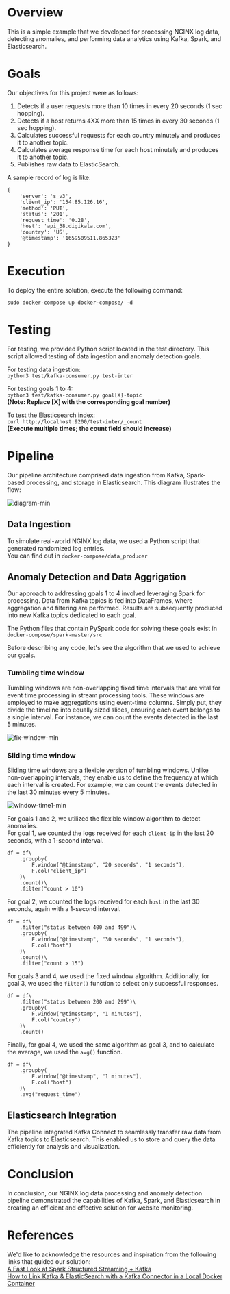 # Overview
This is a simple example that we developed for processing NGINX log data, detecting anomalies, and performing data analytics using Kafka, Spark, and Elasticsearch.  

# Goals
Our objectives for this project were as follows:  
1. Detects if a user requests more than 10 times in every 20 seconds (1 sec hopping).
2. Detects if a host returns 4XX more than 15 times in every 30 seconds (1 sec hopping).
3. Calculates successful requests for each country minutely and produces it to another topic.
4. Calculates average response time for each host minutely and produces it to another topic.
5. Publishes raw data to ElasticSearch.

A sample record of log is like:  
```
{
    'server': 's_v3',
    'client_ip': '154.85.126.16',
    'method': 'PUT',
    'status': '201',
    'request_time': '0.28',
    'host': 'api_38.digikala.com',
    'country': 'US',
    '@timestamp': '1659509511.865323'
}
```

# Execution
To deploy the entire solution, execute the following command:  
```
sudo docker-compose up docker-compose/ -d
```

# Testing
For testing, we provided Python script located in the test directory. This script allowed testing of data ingestion and anomaly detection goals.    

For testing data ingestion:  
```python3 test/kafka-consumer.py test-inter```  

For testing goals 1 to 4:  
```python3 test/kafka-consumer.py goal[X]-topic```  
**(Note: Replace [X] with the corresponding goal number)**  

To test the Elasticsearch index:  
```curl http://localhost:9200/test-inter/_count```  
**(Execute multiple times; the count field should increase)**  

# Pipeline
Our pipeline architecture comprised data ingestion from Kafka, Spark-based processing, and storage in Elasticsearch. This diagram illustrates the flow: 

![diagram-min](https://github.com/aliSadegh/Spark-Kafka-example/assets/24531562/307d453b-cef1-400c-8617-c415cdf8b775)

## Data Ingestion
To simulate real-world NGINX log data, we used a Python script that generated randomized log entries.  
You can find out in ```docker-compose/data_producer```

## Anomaly Detection and Data Aggrigation
Our approach to addressing goals 1 to 4 involved leveraging Spark for processing. Data from Kafka topics is fed into DataFrames, where aggregation and filtering are performed. Results are subsequently produced into new Kafka topics dedicated to each goal.   

The Python files that contain PySpark code for solving these goals exist in ```docker-compose/spark-master/src```  

Before describing any code, let's see the algorithm that we used to achieve our goals.  
### Tumbling time window
Tumbling windows are non-overlapping fixed time intervals that are vital for event time processing in stream processing tools. These windows are employed to make aggregations using event-time columns. Simply put, they divide the timeline into equally sized slices, ensuring each event belongs to a single interval. For instance, we can count the events detected in the last 5 minutes.  

![fix-window-min](https://github.com/aliSadegh/Spark-Kafka-example/assets/24531562/7b602173-2de3-45a6-8a6a-c843cec8ad74)

### Sliding time window
Sliding time windows are a flexible version of tumbling windows. Unlike non-overlapping intervals, they enable us to define the frequency at which each interval is created. For example, we can count the events detected in the last 30 minutes every 5 minutes.    

![window-time1-min](https://github.com/aliSadegh/Spark-Kafka-example/assets/24531562/7cf27475-8503-49f8-851f-8a40883a506b)

For goals 1 and 2, we utilized the flexible window algorithm to detect anomalies.  
For goal 1, we counted the logs received for each ```client-ip``` in the last 20 seconds, with a 1-second interval.  
```
df = df\
    .groupby(
        F.window("@timestamp", "20 seconds", "1 seconds"),
        F.col("client_ip")
    )\
    .count()\
    .filter("count > 10")
```  

For goal 2, we counted the logs received for each ```host``` in the last 30 seconds, again with a 1-second interval.    
```
df = df\
    .filter("status between 400 and 499")\
    .groupby(
        F.window("@timestamp", "30 seconds", "1 seconds"),
        F.col("host")
    )\
    .count()\
    .filter("count > 15")
```

For goals 3 and 4, we used the fixed window algorithm. Additionally, for goal 3, we used the ```filter()``` function to select only successful responses. 
```
df = df\
    .filter("status between 200 and 299")\
    .groupby(
        F.window("@timestamp", "1 minutes"),
        F.col("country")
    )\
    .count()
```

Finally, for goal 4, we used the same algorithm as goal 3, and to calculate the average, we used the ```avg()``` function.
```
df = df\
    .groupby(
        F.window("@timestamp", "1 minutes"),
        F.col("host")
    )\
    .avg("request_time")
```

## Elasticsearch Integration
The pipeline integrated Kafka Connect to seamlessly transfer raw data from Kafka topics to Elasticsearch. This enabled us to store and query the data efficiently for analysis and visualization.   

# Conclusion
In conclusion, our NGINX log data processing and anomaly detection pipeline demonstrated the capabilities of Kafka, Spark, and Elasticsearch in creating an efficient and effective solution for website monitoring.

# References
We'd like to acknowledge the resources and inspiration from the following links that guided our solution:  
[A Fast Look at Spark Structured Streaming + Kafka](https://towardsdatascience.com/a-fast-look-at-spark-structured-streaming-kafka-f0ff64107325)  
[How to Link Kafka & ElasticSearch with a Kafka Connector in a Local Docker Container](https://medium.com/@jan_5421/how-to-add-an-elasticsearch-kafka-connector-to-a-local-docker-container-f495fe25ef72)

